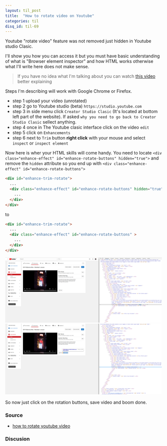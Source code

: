 ```yaml
---
layout: til_post
title:  "How to rotate video on Youtube"
categories: til
disq_id: til-69
---
```


Youtube "rotate video" feature was not removed just hidden in Youtube studio Clasic.

I'll show you
how you can access it but you must have basic understanding of what is
"Browser element inspector" and how HTML works otherwise what I'll write
here does not make sense.


> If you have no idea what I'm talking about you can watch [this video](https://www.youtube.com/watch?v=DFAuLyaPmxg) better explaining 

Steps I'm describing  will work with Google Chrome or Firefox.


* step 1 upload your video (unrotated)
* step 2 go to Youtube studio (beta) `https://studio.youtube.com`
* step 3 in side menu click `Creator Studio Clasic` (It's located at bottom left part of the website). If asked `why you need to go back to Creator Studio Clasic` sellect anything.
* step 4 once in The Youtube clasic interface click on the video `edit`
* step 5 click on `Enhancements`
* step 6 next to `Trim` button **right click** with your mouse and select `inspect` or `inspect element`

Now here is wher your HTML skills will come handy.
You need to locate `<div class="enhance-effect" id="enhance-rotate-buttons" hidden="true">`
and remove the `hidden` attribute so you end up with `<div class="enhance-effect" id="enhance-rotate-buttons">`


```html
<div id="enhance-trim-rotate">
  ...
  <div class="enhance-effect" id="enhance-rotate-buttons" hidden="true">
    ...
  </div>
</div>
```


to

```html
<div id="enhance-trim-rotate">
  ...
  <div class="enhance-effect" id="enhance-rotate-buttons" >
    ...
  </div>
</div>
```

![How to rotate video in Youtube](https://raw.githubusercontent.com/equivalent/equivalent.github.io/master/assets/2019/youtube-rotate-video-1.png)
![How to rotate video in Youtube result](https://raw.githubusercontent.com/equivalent/equivalent.github.io/master/assets/2019/youtube-rotate-video-2.png)




So now just click on the rotation buttons, save video and boom done.


### Source

* [how to rotate youtube video](https://www.youtube.com/watch?v=DFAuLyaPmxg)

### Discusion

